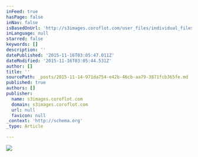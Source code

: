 ```yaml
---
inFeed: true
hasPage: false
inNav: false
isBasedOnUrl: 'http://s3images.coroflot.com/user_files/individual_files/original_327436_cu6wmunipn66ampomdzteqhuj.png'
inLanguage: null
starred: false
keywords: []
description: ''
datePublished: '2015-11-16T03:05:47.011Z'
dateModified: '2015-11-16T03:05:44.531Z'
author: []
title: ''
sourcePath: _posts/2015-11-14-971da754-e42b-46cb-aa79-3871fcb365fe.md
published: true
authors: []
publisher:
  name: s3images.coroflot.com
  domain: s3images.coroflot.com
  url: null
  favicon: null
_context: 'http://schema.org'
_type: Article

---
```

![](http://s3images.coroflot.com/user_files/individual_files/original_327436_cu6wmunipn66ampomdzteqhuj.png)